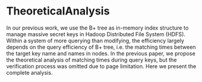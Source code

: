 # TheoreticalAnalysis
In our previous work, we use the B+ tree as in-memory index structure to manage massive secret keys in Hadoop Distributed File System (HDFS). Within a system of more querying than modifying, the efficiency largely depends on the query efficiency of B+ tree, i.e. the matching times between the target key name and names in nodes. In the previous paper, we propose the theoretical analysis of matching times during query keys, but the verification process was omitted due to page limitation. Here we present the complete analysis.
